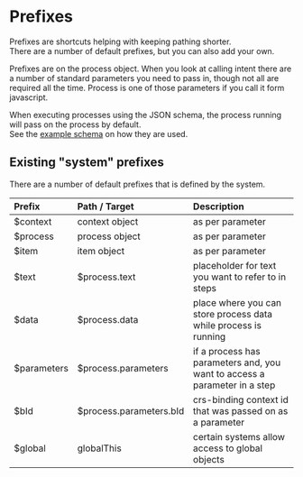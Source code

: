 # Prefixes

Prefixes are shortcuts helping with keeping pathing shorter.  
There are a number of default prefixes, but you can also add your own.  

Prefixes are on the process object.
When you look at calling intent there are a number of standard parameters you need to pass in, though not all are required all the time.
Process is one of those parameters if you call it form javascript.

When executing processes using the JSON schema, the process running will pass on the process by default.  
See the [example schema](/docs/example/) on how they are used.

## Existing "system" prefixes

There are a number of default prefixes that is defined by the system.

| Prefix        | Path / Target             | Description                                                               |
| :------------ | :------------------------ | :------------------------                                                  |
| $context      | context object            | as per parameter                                                          |                                                  
| $process      | process object            | as per parameter                                                          |
| $item         | item object               | as per parameter                                                          |
| $text         | $process.text             | placeholder for text you want to refer to in steps                        |
| $data         | $process.data             | place where you can store process data while process is running           |
| $parameters   | $process.parameters       | if a process has parameters and, you want to access a parameter in a step |
| $bId          | $process.parameters.bId   | crs-binding context id that was passed on as a parameter                  |
| $global       | globalThis                | certain systems allow access to global objects                            |